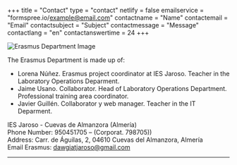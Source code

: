 +++
title = "Contact"
type = "contact"
netlify = false
emailservice = "formspree.io/example@email.com"
contactname = "Name"
contactemail = "Email"
contactsubject = "Subject"
contactmessage = "Message"
contactlang = "en"
contactanswertime = 24
+++

![Erasmus Department Image](/img/2023/departamentoErasmus.jpg)

The Erasmus Department is made up of:
- Lorena Núñez. Erasmus project coordinator at IES Jaroso. Teacher in the Laboratory Operations Deparment.
- Jaime Usano. Collaborator. Head of Laboratory Operations Department. Professional training area coordinator.
- Javier Guillén. Collaborator y web manager. Teacher in the IT Deparment.

IES Jaroso - Cuevas de Almanzora (Almería)  
Phone Number: 950451705 – (Corporat. 798705))  
Address: Carr. de Águilas, 2, 04610 Cuevas del Almanzora, Almería  
Email Erasmus: dawgiatjaroso@gmail.com  

---  